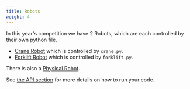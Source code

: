 ```yaml
---
title: Robots
weight: 4
---
```


In this year's competition we have 2 Robots, which are each controlled by their own python file.

- [Crane Robot](crane) which is controlled by `crane.py`.
- [Forklift Robot](forklift) which is controlled by `forklift.py`.

There is also a [Physical Robot](physical).

See [the API section](../api/) for more details on how to run your code.
